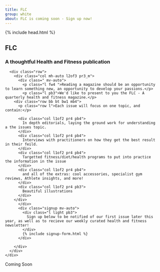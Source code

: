 ```yaml
---
title: FLC
group: white
about: FLC is coming soon - Sign up now!
---
```


{% include head.html %}

<body>


<main class="">
  <section class="pb4 bg_brand-green row">
    <div class="row ph3 container mh-auto">
      <div class="row dfc mb2 brdr_light_muted bb-m bw3-m">
        <h2 class=" xxxl ttu tc light pb2">FLC</h2>
        <h3 class=" xl_m pb2 bb-s bw3-s tc brdr_light light">A thoughtful Health and Fitness publication</h3>
      </div>
    </div>
  </section>

  <section class="pv2 bg_brand-red row">
    <div class=" ph3 pv4_m container mh-auto">

      <div class="row">
        <div class="col mh-auto l2of3 pr3_m">
          <div class=" mv-auto">
            <p class="l fw4 ">Reading a magazine should be an opportunity to learn something new, an opportunity to develop your passions.</p>
            <p class="l pb3">We'd like to present to you the FLC - A quarterly health and fitness magazine.</p>
        <div class="row bb bt bw1 mb4">
          <p class="row l">Each issue will focus on one topic, and contain:</p>

          <div class="col l1of2 pr4 pb4">
            In depth editorials, laying the ground work for understanding a the issues topic.
          </div>
          <div class="col l1of2 pr4 pb4">
            Interviews with practitioners on how they get the best result in their feild.
          </div>
          <div class="col l1of2 pr4 pb4">
            Targetted fitness/diet/health programs to put into practice the information in the issue
          </div>
          <div class="col l1of2 pr4 pb4">
            and all of the extras: cool accessories, specialist gym reviews, Athlete insights, and more!
          </div>
          <div class="col l1of2 pr4 pb3">
            Beautiful illustrations
          </div>
        </div>
          </div>
          <div class="signup mv-auto">
            <div class="l light pb3">
              Sign up below to be notified of our first issue later this year, as well as to recieve our weekly curated health and fitness newsletter!
            </div>
            {% include signup-form.html %}
          </div>

        </div>
      </div>
    </div>
  </section>

  <section class="pv2 bg_brand-blue row">
    <div class=" ph3 container mh-auto">
      <p class="xxxl_m xxl light fw8">Coming Soon</p>
    </div>
  </section>

</main>




</body>
